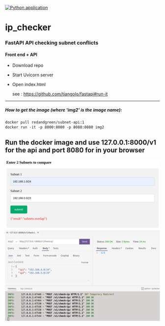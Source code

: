 [![Python application](https://github.com/RGGH/ip_checker/actions/workflows/python-app.yml/badge.svg)](https://github.com/RGGH/ip_checker/actions/workflows/python-app.yml)
<br>
# ip_checker
### FastAPI API checking subnet conflicts
#### Front end + API

* Download repo
* Start Uvicorn server
* Open index.html
  
  see : https://github.com/tiangolo/fastapi#run-it
---

##### How to get the image (where 'img2' is the image name):

    docker pull redandgreen/subnet-api:1
    docker run -it -p 8000:8000 -p 8080:8080 img2

Run the docker image and use 127.0.0.1:8000/v1 for the api and port 8080 for in your browser
---
![img1](https://github.com/RGGH/ip_checker/blob/main/misc/ssx.png)
![img](https://github.com/RGGH/ip_checker/blob/main/misc/screenshot.png)

